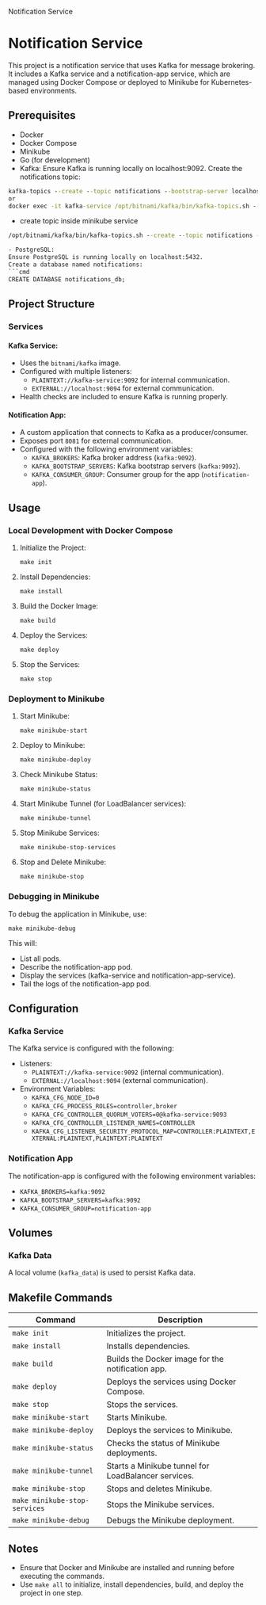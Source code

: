 Notification Service
# Notification Service

This project is a notification service that uses Kafka for message brokering. It includes a Kafka service and a notification-app service, which are managed using Docker Compose or deployed to Minikube for Kubernetes-based environments.

## Prerequisites
- Docker
- Docker Compose
- Minikube
- Go (for development)
- Kafka:
Ensure Kafka is running locally on localhost:9092.
Create the notifications topic:
```cmd 
kafka-topics --create --topic notifications --bootstrap-server localhost:9092
or
docker exec -it kafka-service /opt/bitnami/kafka/bin/kafka-topics.sh --create --topic notifications --bootstrap-server localhost:9092
```
- create topic inside minikube service
```cmd
/opt/bitnami/kafka/bin/kafka-topics.sh --create --topic notifications --bootstrap-server kafka-service:9092

- PostgreSQL:
Ensure PostgreSQL is running locally on localhost:5432.
Create a database named notifications:
```cmd
CREATE DATABASE notifications_db;
```


## Project Structure
### Services
#### Kafka Service:
- Uses the `bitnami/kafka` image.
- Configured with multiple listeners:
    - `PLAINTEXT://kafka-service:9092` for internal communication.
    - `EXTERNAL://localhost:9094` for external communication.
- Health checks are included to ensure Kafka is running properly.

#### Notification App:
- A custom application that connects to Kafka as a producer/consumer.
- Exposes port `8081` for external communication.
- Configured with the following environment variables:
    - `KAFKA_BROKERS`: Kafka broker address (`kafka:9092`).
    - `KAFKA_BOOTSTRAP_SERVERS`: Kafka bootstrap servers (`kafka:9092`).
    - `KAFKA_CONSUMER_GROUP`: Consumer group for the app (`notification-app`).

## Usage
### Local Development with Docker Compose
1. Initialize the Project:
     ```
     make init
     ```

2. Install Dependencies:
     ```
     make install
     ```

3. Build the Docker Image:
     ```
     make build
     ```

4. Deploy the Services:
     ```
     make deploy
     ```

5. Stop the Services:
     ```
     make stop
     ```

### Deployment to Minikube
1. Start Minikube:
     ```
     make minikube-start
     ```

2. Deploy to Minikube:
     ```
     make minikube-deploy
     ```

3. Check Minikube Status:
     ```
     make minikube-status
     ```

4. Start Minikube Tunnel (for LoadBalancer services):
     ```
     make minikube-tunnel
     ```

5. Stop Minikube Services:
     ```
     make minikube-stop-services
     ```

6. Stop and Delete Minikube:
     ```
     make minikube-stop
     ```

### Debugging in Minikube
To debug the application in Minikube, use:
```
make minikube-debug
```

This will:
- List all pods.
- Describe the notification-app pod.
- Display the services (kafka-service and notification-app-service).
- Tail the logs of the notification-app pod.

## Configuration
### Kafka Service
The Kafka service is configured with the following:
- Listeners:
    - `PLAINTEXT://kafka-service:9092` (internal communication).
    - `EXTERNAL://localhost:9094` (external communication).
- Environment Variables:
    - `KAFKA_CFG_NODE_ID=0`
    - `KAFKA_CFG_PROCESS_ROLES=controller,broker`
    - `KAFKA_CFG_CONTROLLER_QUORUM_VOTERS=0@kafka-service:9093`
    - `KAFKA_CFG_CONTROLLER_LISTENER_NAMES=CONTROLLER`
    - `KAFKA_CFG_LISTENER_SECURITY_PROTOCOL_MAP=CONTROLLER:PLAINTEXT,EXTERNAL:PLAINTEXT,PLAINTEXT:PLAINTEXT`

### Notification App
The notification-app is configured with the following environment variables:
- `KAFKA_BROKERS=kafka:9092`
- `KAFKA_BOOTSTRAP_SERVERS=kafka:9092`
- `KAFKA_CONSUMER_GROUP=notification-app`

## Volumes
### Kafka Data
A local volume (`kafka_data`) is used to persist Kafka data.

## Makefile Commands
| Command | Description |
|---------|-------------|
| `make init` | Initializes the project. |
| `make install` | Installs dependencies. |
| `make build` | Builds the Docker image for the notification app. |
| `make deploy` | Deploys the services using Docker Compose. |
| `make stop` | Stops the services. |
| `make minikube-start` | Starts Minikube. |
| `make minikube-deploy` | Deploys the services to Minikube. |
| `make minikube-status` | Checks the status of Minikube deployments. |
| `make minikube-tunnel` | Starts a Minikube tunnel for LoadBalancer services. |
| `make minikube-stop` | Stops and deletes Minikube. |
| `make minikube-stop-services` | Stops the Minikube services. |
| `make minikube-debug` | Debugs the Minikube deployment. |

## Notes
- Ensure that Docker and Minikube are installed and running before executing the commands.
- Use `make all` to initialize, install dependencies, build, and deploy the project in one step.
